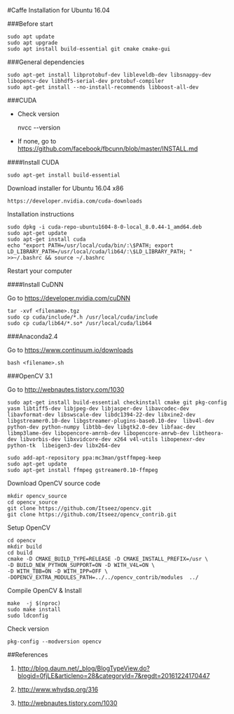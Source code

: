 #Caffe Installation for Ubuntu 16.04

###Before start

    sudo apt update
    sudo apt upgrade
    sudo apt install build-essential git cmake cmake-gui

###General dependencies

    sudo apt-get install libprotobuf-dev libleveldb-dev libsnappy-dev libopencv-dev libhdf5-serial-dev protobuf-compiler
    sudo apt-get install --no-install-recommends libboost-all-dev

###CUDA

- Check version

    nvcc --version

- If none, go to https://github.com/facebook/fbcunn/blob/master/INSTALL.md

####Install CUDA

    sudo apt-get install build-essential

Download installer for Ubuntu 16.04 x86

    https://developer.nvidia.com/cuda-downloads

Installation instructions

    sudo dpkg -i cuda-repo-ubuntu1604-8-0-local_8.0.44-1_amd64.deb
    sudo apt-get update
    sudo apt-get install cuda
    echo "export PATH=/usr/local/cuda/bin/:\$PATH; export LD_LIBRARY_PATH=/usr/local/cuda/lib64/:\$LD_LIBRARY_PATH; " >>~/.bashrc && source ~/.bashrc

Restart your computer

####Install CuDNN

Go to https://developer.nvidia.com/cuDNN

    tar -xvf <filename>.tgz
    sudo cp cuda/include/*.h /usr/local/cuda/include
    sudo cp cuda/lib64/*.so* /usr/local/cuda/lib64

###Anaconda2.4

Go to https://www.continuum.io/downloads
    
    bash <filename>.sh

###OpenCV 3.1

Go to http://webnautes.tistory.com/1030

    sudo apt-get install build-essential checkinstall cmake git pkg-config yasm libtiff5-dev libjpeg-dev libjasper-dev libavcodec-dev libavformat-dev libswscale-dev libdc1394-22-dev libxine2-dev libgstreamer0.10-dev libgstreamer-plugins-base0.10-dev  libv4l-dev python-dev python-numpy libtbb-dev libgtk2.0-dev libfaac-dev libmp3lame-dev libopencore-amrnb-dev libopencore-amrwb-dev libtheora-dev libvorbis-dev libxvidcore-dev x264 v4l-utils libopenexr-dev python-tk  libeigen3-dev libx264-dev

    sudo add-apt-repository ppa:mc3man/gstffmpeg-keep
    sudo apt-get update
    sudo apt-get install ffmpeg gstreamer0.10-ffmpeg

Download OpenCV source code

    mkdir opencv_source
    cd opencv_source
    git clone https://github.com/Itseez/opencv.git
    git clone https://github.com/Itseez/opencv_contrib.git

Setup OpenCV

    cd opencv
    mkdir build
    cd build
    cmake -D CMAKE_BUILD_TYPE=RELEASE -D CMAKE_INSTALL_PREFIX=/usr \
    -D BUILD_NEW_PYTHON_SUPPORT=ON -D WITH_V4L=ON \
    -D WITH_TBB=ON -D WITH_IPP=OFF \
    -DOPENCV_EXTRA_MODULES_PATH=../../opencv_contrib/modules  ../ 

Compile OpenCV & Install

    make  -j $(nproc)
    sudo make install
    sudo ldconfig

Check version

    pkg-config --modversion opencv

##References

1. http://blog.daum.net/_blog/BlogTypeView.do?blogid=0fjLE&articleno=28&categoryId=7&regdt=20161224170447

2. http://www.whydsp.org/316

3. http://webnautes.tistory.com/1030
